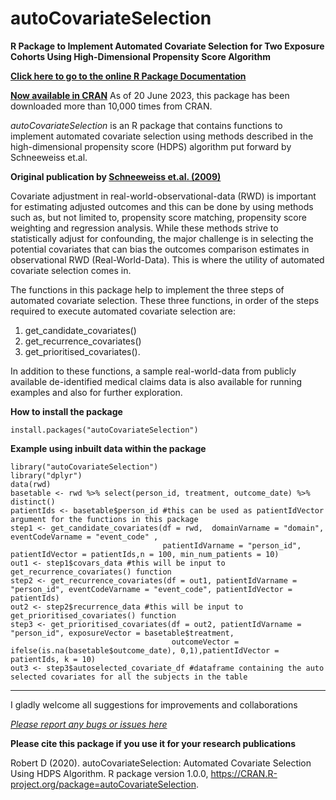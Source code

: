 # autoCovariateSelection
**R Package to Implement Automated Covariate Selection for Two Exposure Cohorts Using High-Dimensional Propensity Score Algorithm**

[**Click here to go to the online R Package Documentation**](https://technoslerphile.github.io/autoCovariateSelection/index.html)

[**Now available in CRAN**](https://cran.r-project.org/web/packages/autoCovariateSelection/index.html)
As of 20 June 2023, this package has been downloaded more than 10,000 times from CRAN.

*autoCovariateSelection* is an R package that contains functions to implement automated covariate selection using methods described in the high-dimensional propensity score (HDPS) algorithm put forward by Schneeweiss et.al. 

**Original publication by [Schneeweiss et.al. (2009)](https://www.ncbi.nlm.nih.gov/pmc/articles/PMC3077219/)**

Covariate adjustment in real-world-observational-data (RWD) is important for estimating adjusted outcomes and this can be done by using methods such as, but not limited to, propensity score matching, propensity score weighting and regression analysis. While these methods strive to statistically adjust for confounding, the major challenge is in selecting the potential covariates that can bias the outcomes comparison estimates in observational RWD (Real-World-Data). This is where the utility of automated covariate selection comes in. 

The functions in this package help to implement the three steps of automated covariate selection. These three functions, in order of the steps required to execute automated covariate selection are:
1. get_candidate_covariates() 
2. get_recurrence_covariates()
3. get_prioritised_covariates(). 

In addition to these functions, a sample real-world-data from publicly available de-identified medical claims data is also available for running examples and also for further exploration. 

**How to install the package**
```
install.packages("autoCovariateSelection")
```
**Example using inbuilt data within the package**
```
library("autoCovariateSelection")
library("dplyr")
data(rwd)
basetable <- rwd %>% select(person_id, treatment, outcome_date) %>% distinct()
patientIds <- basetable$person_id #this can be used as patientIdVector argument for the functions in this package
step1 <- get_candidate_covariates(df = rwd,  domainVarname = "domain", eventCodeVarname = "event_code" ,
                                  patientIdVarname = "person_id", patientIdVector = patientIds,n = 100, min_num_patients = 10)
out1 <- step1$covars_data #this will be input to get_recurrence_covariates() function
step2 <- get_recurrence_covariates(df = out1, patientIdVarname = "person_id", eventCodeVarname = "event_code", patientIdVector = patientIds)
out2 <- step2$recurrence_data #this will be input to get_prioritised_covariates() function
step3 <- get_prioritised_covariates(df = out2, patientIdVarname = "person_id", exposureVector = basetable$treatment,
                                    outcomeVector = ifelse(is.na(basetable$outcome_date), 0,1),patientIdVector = patientIds, k = 10)
out3 <- step3$autoselected_covariate_df #dataframe containing the auto selected covariates for all the subjects in the table  
```
--------------------------------------------------------------------------------------------------------
I gladly welcome all suggestions for improvements and collaborations

[*Please report any bugs or issues here*](https://github.com/technOslerphile/autoCovariateSelection/issues)

**Please cite this package if you use it for your research publications**

  Robert D (2020). autoCovariateSelection: Automated Covariate Selection Using HDPS Algorithm. R package version 1.0.0,
  <https://CRAN.R-project.org/package=autoCovariateSelection>.

